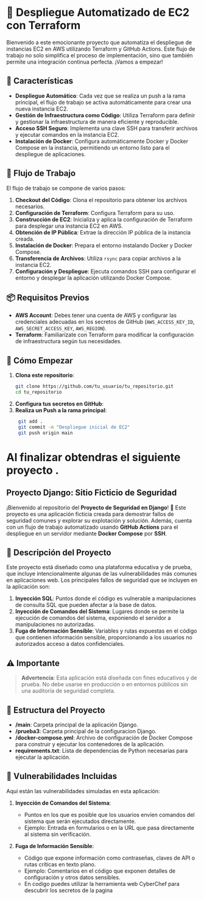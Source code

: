 # 🚀 Despliegue Automatizado de EC2 con Terraform

Bienvenido a este emocionante proyecto que automatiza el despliegue de instancias EC2 en AWS utilizando Terraform y GitHub Actions. Este flujo de trabajo no solo simplifica el proceso de implementación, sino que también permite una integración continua perfecta. ¡Vamos a empezar!

## 🔧 Características

- **Despliegue Automático**: Cada vez que se realiza un push a la rama principal, el flujo de trabajo se activa automáticamente para crear una nueva instancia EC2.
- **Gestión de Infraestructura como Código**: Utiliza Terraform para definir y gestionar la infraestructura de manera eficiente y reproducible.
- **Acceso SSH Seguro**: Implementa una clave SSH para transferir archivos y ejecutar comandos en la instancia EC2.
- **Instalación de Docker**: Configura automáticamente Docker y Docker Compose en la instancia, permitiendo un entorno listo para el despliegue de aplicaciones.

## 🌟 Flujo de Trabajo

El flujo de trabajo se compone de varios pasos:

1. **Checkout del Código**: Clona el repositorio para obtener los archivos necesarios.
2. **Configuración de Terraform**: Configura Terraform para su uso.
3. **Construcción de EC2**: Inicializa y aplica la configuración de Terraform para desplegar una instancia EC2 en AWS.
4. **Obtención de IP Pública**: Extrae la dirección IP pública de la instancia creada.
5. **Instalación de Docker**: Prepara el entorno instalando Docker y Docker Compose.
6. **Transferencia de Archivos**: Utiliza `rsync` para copiar archivos a la instancia EC2.
7. **Configuración y Despliegue**: Ejecuta comandos SSH para configurar el entorno y desplegar la aplicación utilizando Docker Compose.

## 📦 Requisitos Previos

- **AWS Account**: Debes tener una cuenta de AWS y configurar las credenciales adecuadas en los secretos de GitHub (`AWS_ACCESS_KEY_ID`, `AWS_SECRET_ACCESS_KEY`, `AWS_REGION`).
- **Terraform**: Familiarízate con Terraform para modificar la configuración de infraestructura según tus necesidades.

## 🚀 Cómo Empezar

1. **Clona este repositorio**:
   ```bash
   git clone https://github.com/tu_usuario/tu_repositorio.git
   cd tu_repositorio
   
2. **Configura tus secretos en GitHub**:
3. **Realiza un Push a la rama principal**:
   ```bash
    git add .
    git commit -m "Despliegue inicial de EC2"
    git push origin main

# Al finalizar obtendras el siguiente proyecto .
## Proyecto Django: Sitio Ficticio de Seguridad

¡Bienvenido al repositorio del **Proyecto de Seguridad en Django**! 🚀 Este proyecto es una aplicación ficticia creada para demostrar fallos de seguridad comunes y explorar su explotación y solución. Además, cuenta con un flujo de trabajo automatizado usando **GitHub Actions** para el despliegue en un servidor mediante **Docker Compose** por **SSH**.

## 📜 Descripción del Proyecto

Este proyecto está diseñado como una plataforma educativa y de prueba, que incluye intencionalmente algunas de las vulnerabilidades más comunes en aplicaciones web. Los principales fallos de seguridad que se incluyen en la aplicación son:

1. **Inyección SQL**: Puntos donde el código es vulnerable a manipulaciones de consulta SQL que pueden afectar a la base de datos.
2. **Inyección de Comandos del Sistema**: Lugares donde se permite la ejecución de comandos del sistema, exponiendo el servidor a manipulaciones no autorizadas.
3. **Fuga de Información Sensible**: Variables y rutas expuestas en el código que contienen información sensible, proporcionando a los usuarios no autorizados acceso a datos confidenciales.

## ⚠️ Importante

> **Advertencia**: Esta aplicación está diseñada con fines educativos y de prueba. No debe usarse en producción o en entornos públicos sin una auditoría de seguridad completa. 

## 📂 Estructura del Proyecto

- **/main**: Carpeta principal de la aplicación Django.
- **/prueba3**: Carpeta principal de la configuracion  Django.
- **/docker-compose.yml**: Archivo de configuración de Docker Compose para construir y ejecutar los contenedores de la aplicación.
- **requirements.txt**: Lista de dependencias de Python necesarias para ejecutar la aplicación.

## 🚩 Vulnerabilidades Incluidas

Aquí están las vulnerabilidades simuladas en esta aplicación:



1. **Inyección de Comandos del Sistema**:
   - Puntos en los que es posible que los usuarios envíen comandos del sistema que serán ejecutados directamente.
   - Ejemplo: Entrada en formularios o en la URL que pasa directamente al sistema sin verificación.

2. **Fuga de Información Sensible**:
   - Código que expone información como contraseñas, claves de API o rutas críticas en texto plano.
   - Ejemplo: Comentarios en el código que exponen detalles de configuración y otros datos sensibles.
   - En codigo puedes utilizar la herramienta web CyberChef para descubrir los secretos de la pagina 
  
